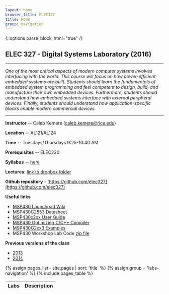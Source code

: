 ```yaml
---
layout: home
browser_title: ELEC327
title: Home
group: navigation
---
```


{::options parse_block_html="true" /}

<H2>ELEC 327 - Digital Systems Laboratory (2016)</H2>

---

_One of the most critical aspects of modern computer systems involves interfacing with the
world. This course will focus on how power-efficient embedded systems are built. Students
should learn the fundamentals of embedded system programming and feel competent to design,
build, and manufacture their own embedded devices. Furthermore, students should understand
how embedded systems interface with external peripheral devices. Finally, students should
understand how application-specific blocks enable modern commercial devices._

---

<div class="row">

<div class="col-md-6">

**Instructor** -- Caleb Kemere (caleb.kemere@rice.edu)

**Location** -- AL121/AL124

**Time** -- Tuesdays/Thursdays 9:25-10:40 AM

**Prerequisites** -- ELEC220

**Syllabus** -- [here](/syllabus.html)

**Lectures:** [link to dropbox folder](https://www.dropbox.com/sh/ftoj5gq10k3zqzq/AABzEduNoxbCRr0ly9zBi7qha)


**Github repository** - [https://github.com/elec327](https://github.com/elec327)

**Useful links**

  + [MSP430 Launchpad Wiki](http://processors.wiki.ti.com/index.php/MSP430_LaunchPad_(MSP-EXP430G2))
  + [MSP430G2553 Datasheet](assets/documents/msp430g2553.pdf)
  + [MSP430x2xx User Guide](assets/documents/slau144j_userguide.pdf)
  + [MSP430 Optimizing C/C++ Compiler](assets/documents/slau132k.pdf)
  + [MSP430G2xx3 Examples](assets/documents/slac485e.zip)
  + MSP430 Workshop Lab Code [zip file](assets/documents/MSP430WorkshopLabs.zip)


**Previous versions of the class**

  + [2013](http://dsp.rice.edu/elec327-2013)
  + [2014](http://dsp.rice.edu/elec327-2014)


</div>

<div class="col-md-6">

<table class="table table-bordered">
<thead>
  <tr><th>Labs</th><th>Description</th></tr>
</thead>
<tbody>
  {% assign pages_list= site.pages  | sort: 'title' %}
  {% assign group = 'labs-navigation' %}
  {% include pages_table %}
</tbody>
</table>

</div>
</div>

